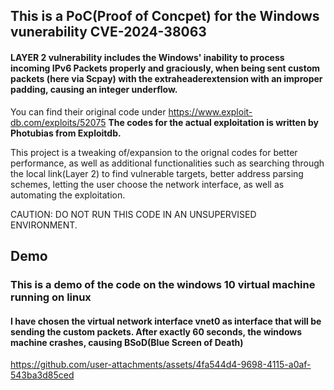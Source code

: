<h2>This is a PoC(Proof of Concpet) for the Windows vunerability CVE-2024-38063</h2><h4> LAYER 2  vulnerability includes the Windows' inability to process incoming IPv6 Packets properly and graciously, when being sent custom packets (here via Scpay) with the extraheaderextension with an improper padding, causing an integer underflow.</h4>



You can find their original code under https://www.exploit-db.com/exploits/52075
**The codes for the actual exploitation is written by Photubias from Exploitdb.**



This project is a tweaking of/expansion to the orignal codes for better performance, as well as additional functionalities such as searching through the local link(Layer 2) to find vulnerable targets, better address parsing schemes, letting the user choose the network interface, as well as automating the exploitation. 



CAUTION: DO NOT RUN THIS CODE IN AN UNSUPERVISED ENVIRONMENT. 

<h2>Demo</h2>
<h3>This is a demo of the code on the windows 10 virtual machine running on linux</h3>
<h4>I have chosen the virtual network interface vnet0 as interface that will be sending the custom packets. After exactly 60 seconds, the windows machine crashes, causing BSoD(Blue Screen of Death)</h4>


https://github.com/user-attachments/assets/4fa544d4-9698-4115-a0af-543ba3d85ced

